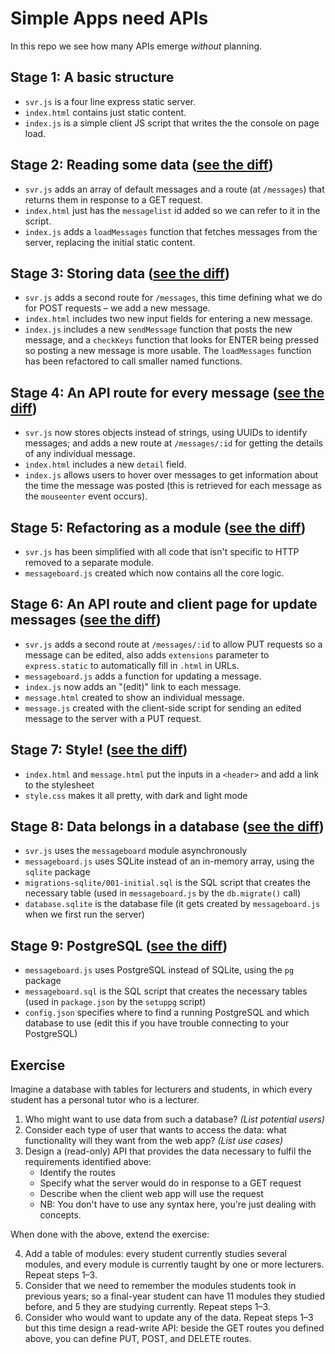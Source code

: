 # Simple Apps need APIs

In this repo we see how many APIs emerge _without_ planning.

## Stage 1: A basic structure

* `svr.js` is a four line express static server.
* `index.html` contains just static content.
* `index.js` is a simple client JS script that writes the the console on page load.

## Stage 2: Reading some data ([see the diff](https://github.com/portsoc/staged-simple-message-board/commit/stage-2))

* `svr.js` adds an array of default messages and a route (at `/messages`) that returns them in response to a GET request.
* `index.html` just has the `messagelist` id added so we can refer to it in the script.
* `index.js` adds a `loadMessages` function that fetches messages from the server, replacing the initial static content.

## Stage 3: Storing data ([see the diff](https://github.com/portsoc/staged-simple-message-board/commit/stage-3))

* `svr.js` adds a second route for `/messages`, this time defining what we do for POST requests – we add a new message.
* `index.html` includes two new input fields for entering a new message.
* `index.js` includes a new `sendMessage` function that posts the new message, and a `checkKeys` function that looks for ENTER being pressed so posting a new message is more usable.  The `loadMessages` function has been refactored to call smaller named functions.

## Stage 4: An API route for every message ([see the diff](https://github.com/portsoc/staged-simple-message-board/commit/stage-4))

* `svr.js` now stores objects instead of strings, using UUIDs to identify messages; and adds a new route at `/messages/:id` for getting the details of any individual message.
* `index.html` includes a new `detail` field.
* `index.js` allows users to hover over messages to get information about the time the message was posted (this is retrieved for each message as the `mouseenter` event occurs).

## Stage 5: Refactoring as a module ([see the diff](https://github.com/portsoc/staged-simple-message-board/commit/stage-5))

* `svr.js` has been simplified with all code that isn't specific to HTTP removed to a separate module.
* `messageboard.js` created which now contains all the core logic.

## Stage 6: An API route and client page for update messages ([see the diff](https://github.com/portsoc/staged-simple-message-board/commit/stage-6))

* `svr.js` adds a second route at `/messages/:id` to allow PUT requests so a message can be edited, also adds `extensions` parameter to `express.static` to automatically fill in `.html` in URLs.
* `messageboard.js` adds a function for updating a message.
* `index.js` now adds an "(edit)" link to each message.
* `message.html` created to show an individual message.
* `message.js` created with the client-side script for sending an edited message to the server with a PUT request.

## Stage 7: Style! ([see the diff](https://github.com/portsoc/staged-simple-message-board/commit/stage-7))

* `index.html` and `message.html` put the inputs in a `<header>` and add a link to the stylesheet
* `style.css` makes it all pretty, with dark and light mode

## Stage 8: Data belongs in a database ([see the diff](https://github.com/portsoc/staged-simple-message-board/commit/stage-8))

* `svr.js` uses the `messageboard` module asynchronously
* `messageboard.js` uses SQLite instead of an in-memory array, using the `sqlite` package
* `migrations-sqlite/001-initial.sql` is the SQL script that creates the necessary table (used in `messageboard.js` by the `db.migrate()` call)
* `database.sqlite` is the database file (it gets created by `messageboard.js` when we first run the server)

## Stage 9: PostgreSQL ([see the diff](https://github.com/portsoc/staged-simple-message-board/commit/stage-9))

* `messageboard.js` uses PostgreSQL instead of SQLite, using the `pg` package
* `messageboard.sql` is the SQL script that creates the necessary tables (used in `package.json` by the `setuppg` script)
* `config.json` specifies where to find a running PostgreSQL and which database to use (edit this if you have trouble connecting to your PostgreSQL)


## Exercise


Imagine a database with tables for lecturers and students, in which every student has a personal tutor who is a lecturer.

1. Who might want to use data from such a database? _(List potential users)_
2. Consider each type of user that wants to access the data: what functionality will they want from the web app? _(List use cases)_
3. Design a (read-only) API that provides the data necessary to fulfil the requirements identified above:
   * Identify the routes
   * Specify what the server would do in response to a GET request
   * Describe when the client web app will use the request
   * NB: You don't have to use any syntax here, you're just dealing with concepts.

When done with the above, extend the exercise:

4. Add a table of modules: every student currently studies several modules, and every module is currently taught by one or more lecturers. Repeat steps 1–3.
5. Consider that we need to remember the modules students took in previous years; so a final-year student can have 11 modules they studied before, and 5 they are studying currently. Repeat steps 1–3.
6. Consider who would want to update any of the data. Repeat steps 1–3 but this time design a read-write API: beside the GET routes you defined above, you can define PUT, POST, and DELETE routes.
